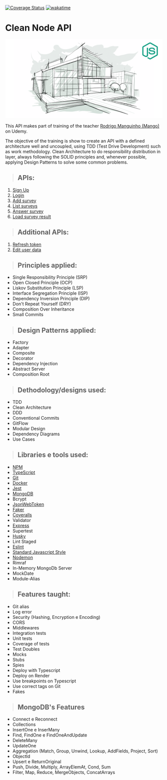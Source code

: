 [![Coverage Status](https://coveralls.io/repos/github/DanielAraldi/clean-node-api/badge.svg?branch=main)](https://coveralls.io/github/DanielAraldi/clean-node-api?branch=main)
[![wakatime](https://wakatime.com/badge/user/920a7e43-2969-4212-82ff-1b375685ff58/project/aa2b6b4a-f3d6-4ae6-a2e3-8eeb25e31f91.svg)](https://wakatime.com/badge/user/920a7e43-2969-4212-82ff-1b375685ff58/project/aa2b6b4a-f3d6-4ae6-a2e3-8eeb25e31f91)

# **Clean Node API**

[![alt text](./public/img/logo-course.png 'Training link')](https://www.udemy.com/course/tdd-com-mango/?referralCode=B53CE5CA2B9AFA5A6FA1)

This API makes part of training of the teacher [Rodrigo Manguinho (Mango)](https://github.com/rmanguinho) on Udemy.

The objective of the training is show to create an API with a defined architecture well and uncoupled, using TDD (Test Drive Development) such as work methodology. Clean Architecture to do responsibility distribution in layer, always following the SOLID principles and, whenever possible, applying Design Patterns to solve some common problems.

> ## APIs:

1. [Sign Up](./requirements/signup.md)
1. [Login](./requirements/login.md)
1. [Add survey](./requirements/add-survey.md)
1. [List surveys](./requirements/load-surveys.md)
1. [Answer survey](./requirements/save-survey-result.md)
1. [Load survey result](./requirements/load-survey-result.md)

> ## Additional APIs:

1. [Refresh token](./requirements/refresh-token.md)
1. [Edit user data](./requirements/edit-user-data.md)

> ## Principles applied:

- Single Responsibility Principle (SRP)
- Open Closed Principle (OCP)
- Liskov Substitution Principle (LSP)
- Interface Segregation Principle (ISP)
- Dependency Inversion Principle (DIP)
- Don't Repeat Yourself (DRY)
- Composition Over Inheritance
- Small Commits

> ## Design Patterns applied:

- Factory
- Adapter
- Composite
- Decorator
- Dependency Injection
- Abstract Server
- Composition Root

> ## Dethodology/designs used:

- TDD
- Clean Architecture
- DDD
- Conventional Commits
- GitFlow
- Modular Design
- Dependency Diagrams
- Use Cases

> ## Libraries e tools used:

- [NPM](https://www.npmjs.com/)
- [TypeScript](https://www.typescriptlang.org/)
- [Git](https://git-scm.com/)
- [Docker](https://www.docker.com/)
- [Jest](https://jestjs.io/)
- [MongoDB](https://www.mongodb.com/)
- Bcrypt
- [JsonWebToken](https://jwt.io/)
- [Faker](https://fakerjs.dev/)
- [Coveralls](https://coveralls.io/)
- Validator
- [Express](https://expressjs.com/pt-br/)
- Supertest
- [Husky](https://typicode.github.io/husky/#/)
- Lint Staged
- [Eslint](https://eslint.org/)
- [Standard Javascript Style](https://standardjs.com/)
- [Nodemon](https://nodemon.io/)
- Rimraf
- In-Memory MongoDb Server
- MockDate
- Module-Alias

> ## Features taught:

- Git alias
- Log error
- Security (Hashing, Encryption e Encoding)
- CORS
- Middlewares
- Integration tests
- Unit tests
- Coverage of tests
- Test Doubles
- Mocks
- Stubs
- Spies
- Deploy with Typescript
- Deploy on Render
- Use breakpoints on Typescript
- Use correct tags on Git
- Fakes

> ## MongoDB's Features

- Connect e Reconnect
- Collections
- InsertOne e InserMany
- Find, FindOne e FindOneAndUpdate
- DeleteMany
- UpdateOne
- Aggregation (Match, Group, Unwind, Lookup, AddFields, Project, Sort)
- ObjectId
- Upsert e ReturnOriginal
- Push, Divide, Multiply, ArrayElemAt, Cond, Sum
- Filter, Map, Reduce, MergeObjects, ConcatArrays
